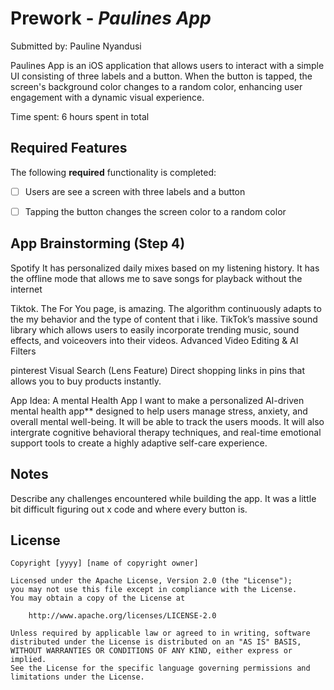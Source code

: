 # Prework - *Paulines App*

Submitted by: Pauline Nyandusi

Paulines App is an iOS application that allows users to interact with a simple UI consisting of three labels and a button. 
When the button is tapped, the screen's background color changes to a random color, enhancing user engagement with a dynamic visual experience.

Time spent: 6 hours spent in total

## Required Features

The following **required** functionality is completed:

- [ ] Users are see a screen with three labels and a button
- [ ] Tapping the button changes the screen color to a random color
 


## App Brainstorming (Step 4)
Spotify
It has personalized daily mixes based on my listening history.
It has the offline mode that allows me to save songs for playback without the internet


Tiktok.
The For You page, is amazing. The algorithm continuously adapts to the my behavior and the type of content that i like.
TikTok’s massive sound library which allows users to easily incorporate trending music, sound effects, and voiceovers into their videos.
Advanced Video Editing & AI Filters

pinterest
Visual Search (Lens Feature) 
Direct shopping links in pins that allows you to buy products instantly.


App Idea: A mental Health App
I want to make a personalized AI-driven mental health app** designed to help users manage stress, anxiety, and overall mental well-being. 
It will be able to track the users moods. It will also intergrate cognitive behavioral therapy techniques, and real-time emotional support tools
to create a highly adaptive self-care experience.  


## Notes

Describe any challenges encountered while building the app.
It was a little bit difficult figuring out x code and where every button is.

## License

    Copyright [yyyy] [name of copyright owner]

    Licensed under the Apache License, Version 2.0 (the "License");
    you may not use this file except in compliance with the License.
    You may obtain a copy of the License at

        http://www.apache.org/licenses/LICENSE-2.0

    Unless required by applicable law or agreed to in writing, software
    distributed under the License is distributed on an "AS IS" BASIS,
    WITHOUT WARRANTIES OR CONDITIONS OF ANY KIND, either express or implied.
    See the License for the specific language governing permissions and
    limitations under the License.
